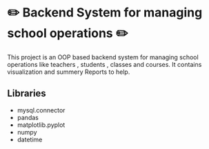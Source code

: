 # :pencil2: Backend System for managing school operations :pencil2:
This project is an OOP based backend system for managing school operations like teachers , students , classes and courses.
It contains visualization and summery Reports to help.
## Libraries 
- mysql.connector
- pandas 
- matplotlib.pyplot
- numpy
- datetime
